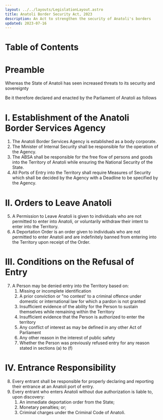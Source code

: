 ```yaml
---
layout: ../../layouts/LegislationLayout.astro
title: Anatoli Border Security Act, 2023
description: An Act to strengthen the security of Anatoli's borders
updated: 2023-07-16
---
```

# Table of Contents

# Preamble
Whereas the State of Anatoli has seen increased threats to its security and sovereignty

Be it therefore declared and enacted by the Parliament of Anatoli as follows

# I. Establishment of the Anatoli Border Services Agency
1. The Anatoli Border Services Agency is established as a body corporate.
2. The Minister of Internal Security shall be responsible for the operation of the Agency.
3. The ABSA shall be responsible for the free flow of persons and goods into the Territory of Anatoli while ensuring the National Security of the State.
4. All Ports of Entry into the Territory shall require Measures of Security which shall be decided by the Agency with a Deadline to be specified by the Agency.
# II. Orders to Leave Anatoli
5. A Permission to Leave Anatoli is given to individuals who are not permitted to enter into Anatoli, or voluntarily withdraw their intent to enter into the Territory.
6. A Deportation Order is an order given to individuals who are not permitted to enter Anatoli and are indefinitely banned from entering into the Territory upon receipt of the Order.
# III. Conditions on the Refusal of Entry
7. A Person may be denied entry into the Territory based on:
    1. Missing or incomplete identification
    2. A prior conviction or "no contest' to a criminal offence under domestic or international law for which a pardon is not granted
    3. Insufficient evidence of the ability for the Person to sustain themselves while remaining within the Territory
    4. Insufficient evidence that the Person is authorized to enter the territory
    5. Any conflict of interest as may be defined in any other Act of Parliament
    6. Any other reason in the interest of public safety
    7. Whether the Person was previously refused entry for any reason stated in sections (a) to (f)
# IV. Entrance Responsibility
8. Every entrant shall be responsible for properly declaring and reporting their entrance at an Anatoli port of entry.
9. Every entrant who enters Anatoli without due authorization is liable to, upon discovery:
    1. An immediate deportation order from the State;
    2. Monetary penalties; or;
    3. Criminal charges under the Criminal Code of Anatoli.

